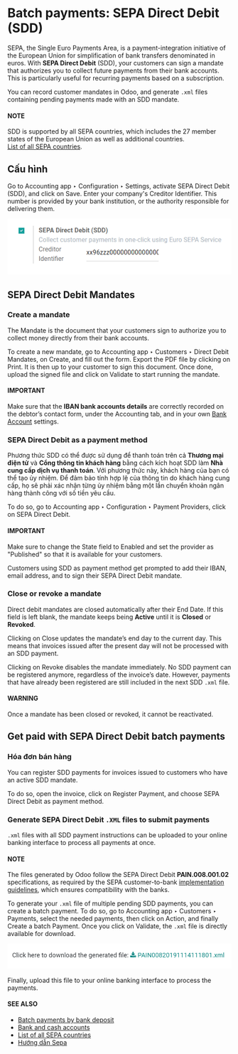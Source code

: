 # Batch payments: SEPA Direct Debit (SDD)

SEPA, the Single Euro Payments Area, is a payment-integration initiative of the European Union for
simplification of bank transfers denominated in euros. With **SEPA Direct Debit** (SDD), your
customers can sign a mandate that authorizes you to collect future payments from their bank
accounts. This is particularly useful for recurring payments based on a subscription.

You can record customer mandates in Odoo, and generate `.xml` files containing pending payments made
with an SDD mandate.

#### NOTE
SDD is supported by all SEPA countries, which includes the 27 member states of the European
Union as well as additional countries.
<br/>
[List of all SEPA countries](https://www.europeanpaymentscouncil.eu/document-library/other/epc-list-sepa-scheme-countries).
<br/>

## Cấu hình

Go to Accounting app ‣ Configuration ‣ Settings, activate
SEPA Direct Debit (SDD), and click on Save. Enter your company's
Creditor Identifier. This number is provided by your bank institution, or the authority
responsible for delivering them.

![Add a SEPA Creditor Identifier to Odoo Accounting](../../../../.gitbook/assets/creditor-identifier.png)

## SEPA Direct Debit Mandates

### Create a mandate

The  Mandate is the document that your customers sign to authorize
you to collect money directly from their bank accounts.

To create a new mandate, go to Accounting app ‣ Customers ‣
Direct Debit Mandates, on Create, and fill out the form. Export the PDF file by
clicking on Print. It is then up to your customer to sign this document. Once done,
upload the signed file and click on Validate to start running the mandate.

#### IMPORTANT
Make sure that the **IBAN bank accounts details** are correctly recorded on the debtor’s contact
form, under the Accounting tab, and in your own [Bank Account](../bank.md) settings.

### SEPA Direct Debit as a payment method

Phương thức SDD có thể được sử dụng để thanh toán trên cả **Thương mại điện tử** và **Cổng thông tin khách hàng** bằng cách kích hoạt SDD làm **Nhà cung cấp dịch vụ thanh toán**. Với phương thức này, khách hàng của bạn có thể tạo ủy nhiệm. Để đảm bảo tính hợp lệ của thông tin do khách hàng cung cấp, họ sẽ phải xác nhận từng ủy nhiệm bằng một lần chuyển khoản ngân hàng thành công với số tiền yêu cầu.

To do so, go to Accounting app ‣ Configuration ‣ Payment Providers, click on
SEPA Direct Debit.

#### IMPORTANT
Make sure to change the State field to Enabled and set the provider as
"Published" so that it is available for your customers.

Customers using SDD as payment method get prompted to add their IBAN, email address, and to sign
their SEPA Direct Debit mandate.

### Close or revoke a mandate

Direct debit mandates are closed automatically after their End Date. If this field is
left blank, the mandate keeps being **Active** until it is **Closed** or **Revoked**.

Clicking on Close updates the mandate’s end day to the current day. This means that
invoices issued after the present day will not be processed with an SDD payment.

Clicking on Revoke disables the mandate immediately. No SDD payment can be registered
anymore, regardless of the invoice’s date. However, payments that have already been registered are
still included in the next SDD `.xml` file.

#### WARNING
Once a mandate has been closed or revoked, it cannot be reactivated.

## Get paid with SEPA Direct Debit batch payments

### Hóa đơn bán hàng

You can register SDD payments for invoices issued to customers who have an active SDD mandate.

To do so, open the invoice, click on Register Payment, and choose
SEPA Direct Debit as payment method.

### Generate SEPA Direct Debit `.XML` files to submit payments

`.xml` files with all SDD payment instructions can be uploaded to your online banking interface
to process all payments at once.

#### NOTE
The files generated by Odoo follow the SEPA Direct Debit **PAIN.008.001.02** specifications, as
required by the SEPA customer-to-bank [implementation guidelines](https://www.europeanpaymentscouncil.eu/document-library/implementation-guidelines/sepa-credit-transfer-customer-psp-implementation),
which ensures compatibility with the banks.

To generate your `.xml` file of multiple pending SDD payments, you can create a batch payment.
To do so, go to Accounting app ‣ Customers ‣ Payments, select the needed
payments, then click on Action, and finally Create a batch Payment. Once
you click on Validate, the `.xml` file is directly available for download.

![Generate an .XML file for your SDD payments in Odoo Accounting](../../../../.gitbook/assets/xml.png)

Finally, upload this file to your online banking interface to process the payments.

#### SEE ALSO
* [Batch payments by bank deposit](batch.md)
* [Bank and cash accounts](../bank.md)
* [List of all SEPA countries](https://www.europeanpaymentscouncil.eu/document-library/other/epc-list-sepa-scheme-countries)
* [Hướng dẫn Sepa](https://www.europeanpaymentscouncil.eu/document-library/implementation-guidelines/sepa-credit-transfer-inter-psp-implementation-guidelines)
